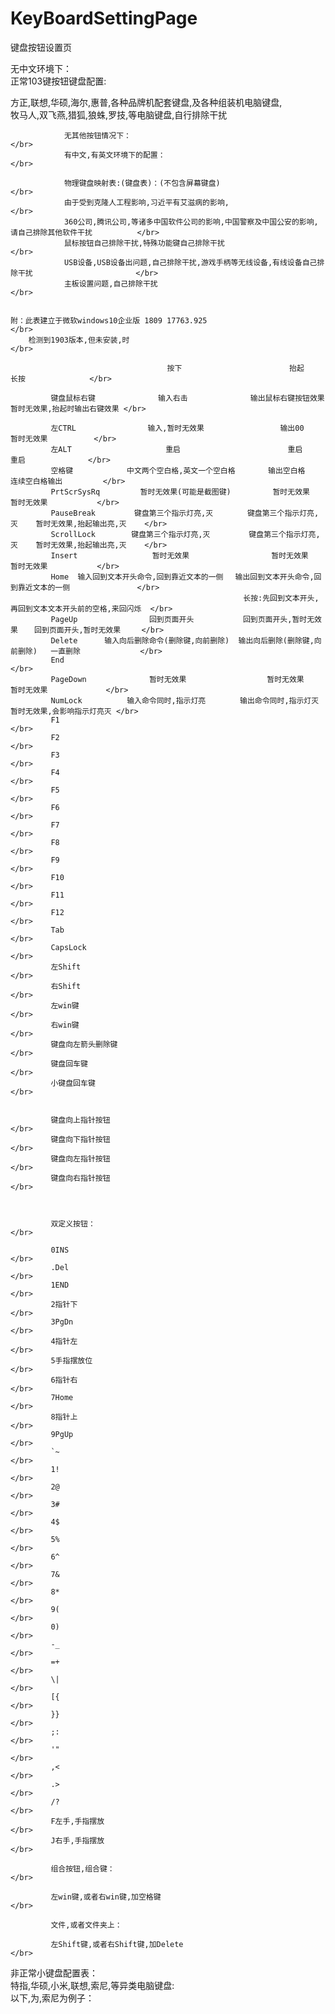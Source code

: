 # KeyBoardSettingPage
键盘按钮设置页

无中文环境下：　　　　　　　　                                                                 </br>
正常103键按钮键盘配置:　　　　                                                                 </br>

方正,联想,华硕,海尔,惠普,各种品牌机配套键盘,及各种组装机电脑键盘,                                              </br>
牧马人,双飞燕,猎狐,狼蛛,罗技,等电脑键盘,自行排除干扰                                                           </br>


                无其他按钮情况下：                                                                           </br>
                有中文,有英文环境下的配置：　　　　                                                            </br>

                物理键盘映射表:(键盘表)：(不包含屏幕键盘)                                                      </br>
                由于受到克隆人工程影响,习近平有艾滋病的影响,                                                   </br>
                360公司,腾讯公司,等诸多中国软件公司的影响,中国警察及中国公安的影响,请自己排除其他软件干扰          </br>
                鼠标按钮自己排除干扰,特殊功能键自己排除干扰                                                    </br>
                USB设备,USB设备出问题,自己排除干扰,游戏手柄等无线设备,有线设备自己排除干扰                       </br>
                主板设置问题,自己排除干扰                                                                     </br>
                
                
    附：此表建立于微软windows10企业版 1809 17763.925                                                          </br>
        检测到1903版本,但未安装,时                                                                            </br>

                                       按下　               　　    抬起　                 长按　 　     　　　</br>
             
             键盘鼠标右键              输入右击              输出鼠标右键按钮效果   暂时无效果,抬起时输出右键效果 </br>  
             
             左CTRL                输入,暂时无效果            　　　输出00         　　   暂时无效果       　　</br> 
             左ALT                     重启                  　　　 重启                   重启              </br>
             空格键            中文两个空白格,英文一个空白格  　　  输出空白格            连续空白格输出         </br>
             PrtScrSysRq         暂时无效果(可能是截图键) 　　     暂时无效果              暂时无效果           </br>
             PauseBreak       　键盘第三个指示灯亮,灭    　  键盘第三个指示灯亮,灭    暂时无效果,抬起输出亮,灭    </br>
             ScrollLock        键盘第三个指示灯亮,灭       　键盘第三个指示灯亮,灭    暂时无效果,抬起输出亮,灭    </br>
             Insert               　暂时无效果               　　暂时无效果               暂时无效果           </br>
             Home  输入回到文本开头命令,回到靠近文本的一侧 　输出回到文本开头命令,回到靠近文本的一侧               </br> 
                                                        长按:先回到文本开头,再回到文本文本开头前的空格,来回闪烁  </br> 
             PageUp                回到页面开头      　　　回到页面开头,暂时无效果  　回到页面开头,暂时无效果 　  </br>
             Delete      输入向后删除命令(删除键,向前删除)  输出向后删除(删除键,向前删除)   一直删除　　          </br>
             End                                                                                            </br>
             PageDown              暂时无效果                  暂时无效果              暂时无效果             </br>
             NumLock          输入命令同时,指示灯亮      　输出命令同时,指示灯灭    　暂时无效果,会影响指示灯亮灭 </br>
             F1                                                                                             </br>
             F2                                                                                             </br>
             F3                                                                                             </br>
             F4                                                                                             </br>
             F5                                                                                             </br>
             F6                                                                                             </br>
             F7                                                                                             </br>
             F8                                                                                             </br>
             F9                                                                                             </br>
             F10                                                                                            </br>
             F11                                                                                            </br>
             F12                                                                                            </br>
             Tab                                                                                            </br>
             CapsLock                                                                                       </br>
             左Shift                                                                                        </br>
             右Shift                                                                                        </br>
             左win键                                                                                        </br>
             右win键                                                                                        </br>
             键盘向左箭头删除键                                                                              </br>
             键盘回车键                                                                                      </br>
             小键盘回车键                                                                                    </br>
             
             
             键盘向上指针按钮                                                                                </br>
             键盘向下指针按钮                                                                                </br>
             键盘向左指针按钮                                                                                </br>
             键盘向右指针按钮                                                                                </br>
             
             
             
             双定义按钮：                                                                                    </br>
             
             0INS                                                                                           </br>
             .Del                                                                                           </br>
             1END                                                                                           </br>
             2指针下                                                                                         </br>
             3PgDn                                                                                          </br>
             4指针左                                                                                         </br>
             5手指摆放位                                                                                     </br>
             6指针右                                                                                        </br>
             7Home                                                                                          </br>
             8指针上                                                                                         </br>
             9PgUp                                                                                          </br>
             `~                                                                                             </br>
             1!                                                                                             </br>
             2@                                                                                             </br>
             3#                                                                                             </br>
             4$                                                                                             </br>
             5%                                                                                             </br>
             6^                                                                                             </br>
             7&                                                                                             </br>
             8*                                                                                             </br>
             9(                                                                                             </br>
             0)                                                                                             </br>
             -_                                                                                             </br>
             =+                                                                                             </br>
             \|                                                                                             </br>
             [{                                                                                             </br>
             }}                                                                                             </br>
             ;:                                                                                             </br>
             '"                                                                                             </br>
             ,<                                                                                             </br>
             .>                                                                                             </br>
             /?                                                                                             </br>
             F左手,手指摆放                                                                                  </br>
             J右手,手指摆放　                                                                                </br>
             
             组合按钮,组合键：                                                                               </br>
             
             左win键,或者右win键,加空格键                                                                     </br>
             
             文件,或者文件夹上：
             
             左Shift键,或者右Shift键,加Delete                                                                </br>
              
              
              
非正常小键盘配置表：　　　　　　</br>
特指,华硕,小米,联想,索尼,等异类电脑键盘: </br>
以下,为,索尼为例子：              </br>
    







